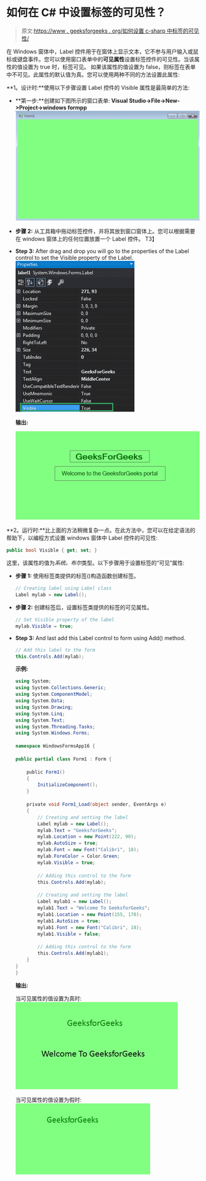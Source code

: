 # 如何在 C# 中设置标签的可见性？

> 原文:[https://www . geeksforgeeks . org/如何设置 c-sharp 中标签的可见性/](https://www.geeksforgeeks.org/how-to-set-the-visibility-of-the-label-in-c-sharp/)

在 Windows 窗体中，Label 控件用于在窗体上显示文本，它不参与用户输入或鼠标或键盘事件。您可以使用窗口表单中的**可见属性**设置标签控件的可见性。当该属性的值设置为 true 时，标签可见。
如果该属性的值设置为 false，则标签在表单中不可见。此属性的默认值为真。您可以使用两种不同的方法设置此属性:

**1。设计时:**使用以下步骤设置 Label 控件的 Visible 属性是最简单的方法:

*   **第一步:**创建如下图所示的窗口表单:
    **Visual Studio->File->New->Project->windows formpp**
    ![](img/f1d477c51402b2df11d7ed28eee617fe.png)
*   **步骤 2:** 从工具箱中拖动标签控件，并将其放到窗口窗体上。您可以根据需要在 windows 窗体上的任何位置放置一个 Label 控件。
    T3】
*   **Step 3:** After drag and drop you will go to the properties of the Label control to set the Visible property of the Label.
    ![](img/f09499a75785832a9842ef7a98b40052.png)

    **输出:**

    ![](img/8aad1a8e90fd6e1d37bcd476e711ea52.png)

**2。运行时:**比上面的方法稍微复杂一点。在此方法中，您可以在给定语法的帮助下，以编程方式设置 windows 窗体中 Label 控件的可见性:

```cs
public bool Visible { get; set; }
```

这里，该属性的值为*系统。布尔*类型。以下步骤用于设置标签的“可见”属性:

*   **步骤 1:** 使用标签类提供的标签()构造函数创建标签。

    ```cs
    // Creating label using Label class
    Label mylab = new Label();

    ```

*   **步骤 2:** 创建标签后，设置标签类提供的标签的可见属性。

    ```cs
    // Set Visible property of the label
    mylab.Visible = true;

    ```

*   **Step 3:** And last add this Label control to form using Add() method.

    ```cs
    // Add this label to the form
    this.Controls.Add(mylab);

    ```

    **示例:**

    ```cs
    using System;
    using System.Collections.Generic;
    using System.ComponentModel;
    using System.Data;
    using System.Drawing;
    using System.Linq;
    using System.Text;
    using System.Threading.Tasks;
    using System.Windows.Forms;

    namespace WindowsFormsApp16 {

    public partial class Form1 : Form {

        public Form1()
        {
            InitializeComponent();
        }

        private void Form1_Load(object sender, EventArgs e)
        {
            // Creating and setting the label
            Label mylab = new Label();
            mylab.Text = "GeeksforGeeks";
            mylab.Location = new Point(222, 90);
            mylab.AutoSize = true;
            mylab.Font = new Font("Calibri", 18);
            mylab.ForeColor = Color.Green;
            mylab.Visible = true;

            // Adding this control to the form
            this.Controls.Add(mylab);

            // Creating and setting the label
            Label mylab1 = new Label();
            mylab1.Text = "Welcome To GeeksforGeeks";
            mylab1.Location = new Point(155, 170);
            mylab1.AutoSize = true;
            mylab1.Font = new Font("Calibri", 18);
            mylab1.Visible = false;

            // Adding this control to the form
            this.Controls.Add(mylab1);
        }
    }
    }
    ```

    **输出:**

    当可见属性的值设置为真时:
    ![](img/c85d453d8b39ace0ec45601a6d8582b1.png)

    当可见属性的值设置为假时:
    ![](img/d93d540835e195bb812de0db6c0d654f.png)